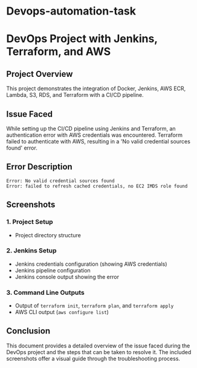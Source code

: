 # Devops-automation-task

# DevOps Project with Jenkins, Terraform, and AWS

## Project Overview
This project demonstrates the integration of Docker, Jenkins, AWS ECR, Lambda, S3, RDS, and Terraform with a CI/CD pipeline.

## Issue Faced
While setting up the CI/CD pipeline using Jenkins and Terraform, an authentication error with AWS credentials was encountered. Terraform failed to authenticate with AWS, resulting in a 'No valid credential sources found' error.

## Error Description
```
Error: No valid credential sources found
Error: failed to refresh cached credentials, no EC2 IMDS role found
```

## Screenshots
### 1. Project Setup
- Project directory structure

### 2. Jenkins Setup
- Jenkins credentials configuration (showing AWS credentials)
- Jenkins pipeline configuration
- Jenkins console output showing the error

### 3. Command Line Outputs
- Output of `terraform init`, `terraform plan`, and `terraform apply`
- AWS CLI output (`aws configure list`)

## Conclusion
This document provides a detailed overview of the issue faced during the DevOps project and the steps that can be taken to resolve it. The included screenshots offer a visual guide through the troubleshooting process.

